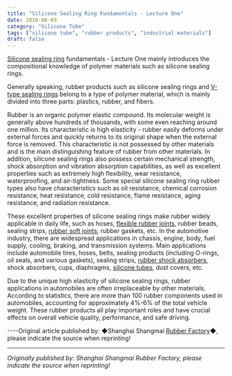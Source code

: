 ```yaml
---
title: "Silicone Sealing Ring Fundamentals - Lecture One"
date: 2010-06-09
category: "Silicone Tube"
tags: ["silicone tube", "rubber products", "industrial materials"]
draft: false
---
```


[Silicone sealing ring](http://www.smpolymer.com/) fundamentals - Lecture One mainly introduces the compositional knowledge of polymer materials such as silicone sealing rings.

Generally speaking, rubber products such as silicone sealing rings and [V-type sealing rings](http://www.smpolymer.com/) belong to a type of polymer material, which is mainly divided into three parts: plastics, rubber, and fibers.

Rubber is an organic polymer elastic compound. Its molecular weight is generally above hundreds of thousands, with some even reaching around one million. Its characteristic is high elasticity - rubber easily deforms under external forces and quickly returns to its original shape when the external force is removed. This characteristic is not possessed by other materials and is the main distinguishing feature of rubber from other materials. In addition, silicone sealing rings also possess certain mechanical strength, shock absorption and vibration absorption capabilities, as well as excellent properties such as extremely high flexibility, wear resistance, waterproofing, and air-tightness. Some special silicone sealing ring rubber types also have characteristics such as oil resistance, chemical corrosion resistance, heat resistance, cold resistance, flame resistance, aging resistance, and radiation resistance.

These excellent properties of silicone sealing rings make rubber widely applicable in daily life, such as hoses, [flexible rubber joints](http://www.smpolymer.com/kequnaoxiangjiaojietou/), rubber beads, sealing strips, [rubber soft joints](http://www.smpolymer.com/xiangjiaoruanjietou/), rubber gaskets, etc. In the automotive industry, there are widespread applications in chassis, engine, body, fuel supply, cooling, braking, and transmission systems. Main applications include automobile tires, hoses, belts, sealing products (including O-rings, oil seals, and various gaskets), sealing strips, [rubber shock absorbers](http://www.smpolymer.com/), shock absorbers, cups, diaphragms, [silicone tubes](http://www.smpolymer.com/guijiaoguan/), dust covers, etc.

Due to the unique high elasticity of silicone sealing rings, rubber applications in automobiles are often irreplaceable by other materials. According to statistics, there are more than 100 rubber components used in automobiles, accounting for approximately 4%-6% of the total vehicle weight. These rubber products all play important roles and have crucial effects on overall vehicle quality, performance, and safe driving.

----Original article published by: ◆Shanghai Shangmai [Rubber Factory](http://www.smpolymer.com/)◆, please indicate the source when reprinting!

---

*Originally published by: Shanghai Shangmai Rubber Factory, please indicate the source when reprinting!*